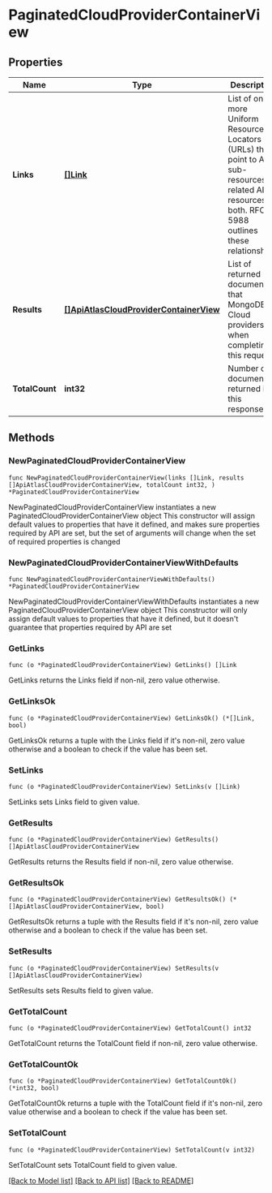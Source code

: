 # PaginatedCloudProviderContainerView

## Properties

Name | Type | Description | Notes
------------ | ------------- | ------------- | -------------
**Links** | [**[]Link**](Link.md) | List of one or more Uniform Resource Locators (URLs) that point to API sub-resources, related API resources, or both. RFC 5988 outlines these relationships. | [readonly] 
**Results** | [**[]ApiAtlasCloudProviderContainerView**](ApiAtlasCloudProviderContainerView.md) | List of returned documents that MongoDB Cloud providers when completing this request. | [readonly] 
**TotalCount** | **int32** | Number of documents returned in this response. | [readonly] 

## Methods

### NewPaginatedCloudProviderContainerView

`func NewPaginatedCloudProviderContainerView(links []Link, results []ApiAtlasCloudProviderContainerView, totalCount int32, ) *PaginatedCloudProviderContainerView`

NewPaginatedCloudProviderContainerView instantiates a new PaginatedCloudProviderContainerView object
This constructor will assign default values to properties that have it defined,
and makes sure properties required by API are set, but the set of arguments
will change when the set of required properties is changed

### NewPaginatedCloudProviderContainerViewWithDefaults

`func NewPaginatedCloudProviderContainerViewWithDefaults() *PaginatedCloudProviderContainerView`

NewPaginatedCloudProviderContainerViewWithDefaults instantiates a new PaginatedCloudProviderContainerView object
This constructor will only assign default values to properties that have it defined,
but it doesn't guarantee that properties required by API are set

### GetLinks

`func (o *PaginatedCloudProviderContainerView) GetLinks() []Link`

GetLinks returns the Links field if non-nil, zero value otherwise.

### GetLinksOk

`func (o *PaginatedCloudProviderContainerView) GetLinksOk() (*[]Link, bool)`

GetLinksOk returns a tuple with the Links field if it's non-nil, zero value otherwise
and a boolean to check if the value has been set.

### SetLinks

`func (o *PaginatedCloudProviderContainerView) SetLinks(v []Link)`

SetLinks sets Links field to given value.


### GetResults

`func (o *PaginatedCloudProviderContainerView) GetResults() []ApiAtlasCloudProviderContainerView`

GetResults returns the Results field if non-nil, zero value otherwise.

### GetResultsOk

`func (o *PaginatedCloudProviderContainerView) GetResultsOk() (*[]ApiAtlasCloudProviderContainerView, bool)`

GetResultsOk returns a tuple with the Results field if it's non-nil, zero value otherwise
and a boolean to check if the value has been set.

### SetResults

`func (o *PaginatedCloudProviderContainerView) SetResults(v []ApiAtlasCloudProviderContainerView)`

SetResults sets Results field to given value.


### GetTotalCount

`func (o *PaginatedCloudProviderContainerView) GetTotalCount() int32`

GetTotalCount returns the TotalCount field if non-nil, zero value otherwise.

### GetTotalCountOk

`func (o *PaginatedCloudProviderContainerView) GetTotalCountOk() (*int32, bool)`

GetTotalCountOk returns a tuple with the TotalCount field if it's non-nil, zero value otherwise
and a boolean to check if the value has been set.

### SetTotalCount

`func (o *PaginatedCloudProviderContainerView) SetTotalCount(v int32)`

SetTotalCount sets TotalCount field to given value.



[[Back to Model list]](../README.md#documentation-for-models) [[Back to API list]](../README.md#documentation-for-api-endpoints) [[Back to README]](../README.md)


